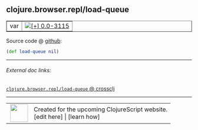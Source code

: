 ## clojure.browser.repl/load-queue



 <table border="1">
<tr>
<td>var</td>
<td><a href="https://github.com/cljsinfo/cljs-api-docs/tree/0.0-3115"><img valign="middle" alt="[+] 0.0-3115" title="Added in 0.0-3115" src="https://img.shields.io/badge/+-0.0--3115-lightgrey.svg"></a> </td>
</tr>
</table>









Source code @ [github](https://github.com/clojure/clojurescript/blob/r3190/src/cljs/clojure/browser/repl.cljs#L112):

```clj
(def load-queue nil)
```

<!--
Repo - tag - source tree - lines:

 <pre>
clojurescript @ r3190
└── src
    └── cljs
        └── clojure
            └── browser
                └── <ins>[repl.cljs:112](https://github.com/clojure/clojurescript/blob/r3190/src/cljs/clojure/browser/repl.cljs#L112)</ins>
</pre>

-->

---



###### External doc links:

[`clojure.browser.repl/load-queue` @ crossclj](http://crossclj.info/fun/clojure.browser.repl.cljs/load-queue.html)<br>

---

 <table>
<tr><td>
<img valign="middle" align="right" width="48px" src="http://i.imgur.com/Hi20huC.png">
</td><td>
Created for the upcoming ClojureScript website.<br>
[edit here] | [learn how]
</td></tr></table>

[edit here]:https://github.com/cljsinfo/cljs-api-docs/blob/master/cljsdoc/clojure.browser.repl/load-queue.cljsdoc
[learn how]:https://github.com/cljsinfo/cljs-api-docs/wiki/cljsdoc-files

<!--

This information was too distracting to show to readers, but I'll leave it
commented here since it is helpful to:

- pretty-print the data used to generate this document
- and show how to retrieve that data



The API data for this symbol:

```clj
{:ns "clojure.browser.repl",
 :name "load-queue",
 :type "var",
 :source {:code "(def load-queue nil)",
          :title "Source code",
          :repo "clojurescript",
          :tag "r3190",
          :filename "src/cljs/clojure/browser/repl.cljs",
          :lines [112]},
 :full-name "clojure.browser.repl/load-queue",
 :full-name-encode "clojure.browser.repl/load-queue",
 :history [["+" "0.0-3115"]]}

```

Retrieve the API data for this symbol:

```clj
;; from Clojure REPL
(require '[clojure.edn :as edn])
(-> (slurp "https://raw.githubusercontent.com/cljsinfo/cljs-api-docs/catalog/cljs-api.edn")
    (edn/read-string)
    (get-in [:symbols "clojure.browser.repl/load-queue"]))
```

-->
